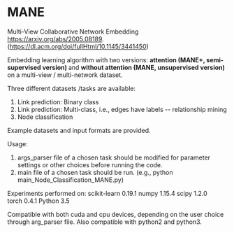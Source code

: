 # MANE
Multi-View Collaborative Network Embedding https://arxiv.org/abs/2005.08189. (https://dl.acm.org/doi/fullHtml/10.1145/3441450)

Embedding learning algorithm with two versions: <strong>attention (MANE+, semi-supervised version) </strong> and <strong>without attention (MANE, unsupervised version)</strong> on a multi-view / multi-network dataset.

Three different datasets /tasks are available:
1) Link prediction: Binary class 
2) Link prediction: Multi-class, i.e., edges have labels -- relationship mining
3) Node classification

Example datasets and input formats are provided.

Usage: 
1) args_parser file of a chosen task should be modified for parameter settings or other choices before running the code.
2) main file of a chosen task should be run. (e.g., python main_Node_Classification_MANE.py)

Experiments performed on:
scikit-learn	0.19.1
numpy	1.15.4
scipy	1.2.0	
torch	0.4.1
Python 3.5

Compatible with both cuda and cpu devices, depending on the user choice through arg_parser file. Also compatible with python2 and python3.
